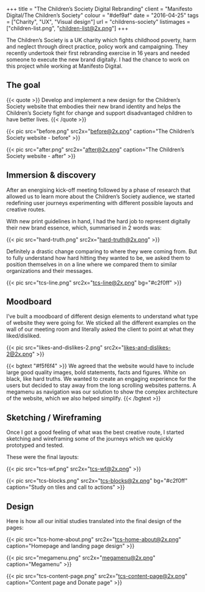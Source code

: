 +++
title = "The Children’s Society Digital Rebranding"
client = "Manifesto Digital/The Children’s Society"
colour = "#def9af"
date = "2016-04-25"
tags = ["Charity", "UX", "Visual design"]
url = "childrens-society"
listimages = ["children-list.png", "children-list@2x.png"]
+++

The Children’s Society is a UK charity which fights childhood poverty, harm and neglect through direct practice, policy work and campaigning. They recently undertook their first rebranding exercise in 16 years and needed someone to execute the new brand digitally. I had the chance to work on this project while working at Manifesto Digital.

## The goal

{{< quote >}}
Develop and implement a new design for the Children’s Society website that embodies their new brand identity and helps the Children’s Society fight for change and support disadvantaged children to have better lives.
{{< /quote >}}

{{< pic src="before.png" src2x="before@2x.png" caption="The Children’s Society website - before" >}}

{{< pic src="after.png" src2x="after@2x.png" caption="The Children’s Society website - after" >}}

## Immersion & discovery

After an energising kick-off meeting followed by a phase of research that allowed us to learn more about the Children’s Society audience, we started redefining user journeys experimenting with different possible layouts and creative routes. 

With new print guidelines in hand, I had the hard job to represent digitally their new brand essence, which, summarised in 2 words was:

{{< pic src="hard-truth.png" src2x="hard-truth@2x.png" >}}

Definitely a drastic change comparing to where they were coming from. But to fully understand how hard hitting they wanted to be, we asked them to position themselves in on a line where we compared them to similar organizations and their messages.


{{< pic src="tcs-line.png" src2x="tcs-line@2x.png" bg="#c2f0ff" >}}


## Moodboard

I’ve built a moodboard of different design elements to understand what type of website they were going for. We sticked all the different examples on the wall of our meeting room and literally asked the client to point at what they liked/disliked.

{{< pic src="likes-and-dislikes-2.png" src2x="likes-and-dislikes-2@2x.png" >}}

{{< bgtext "#f5f6f4" >}}
We agreed that the website would have to include large good quality images, bold statements, facts and figures. White on black, like hard truths. We wanted to create an engaging experience for the users but decided to stay away from the long scrolling websites patterns. A megamenu as navigation was our solution to show the complex architecture of the website, which we also helped simplify. 
{{< /bgtext >}}


## Sketching / Wireframing
Once I got a good feeling of what was the best creative route, I started sketching and wireframing some of the journeys which we quickly prototyped and tested. 

These were the final layouts:

{{< pic src="tcs-wf.png" src2x="tcs-wf@2x.png" >}}

{{< pic src="tcs-blocks.png" src2x="tcs-blocks@2x.png" bg="#c2f0ff" caption="Study on tiles and call to actions" >}}


## Design 
Here is how all our initial studies translated into the final design of the pages:

{{< pic src="tcs-home-about.png" src2x="tcs-home-about@2x.png" caption="Homepage and landing page design" >}}

{{< pic src="megamenu.png" src2x="megamenu@2x.png" caption="Megamenu" >}}

{{< pic src="tcs-content-page.png" src2x="tcs-content-page@2x.png" caption="Content page and Donate page" >}}
